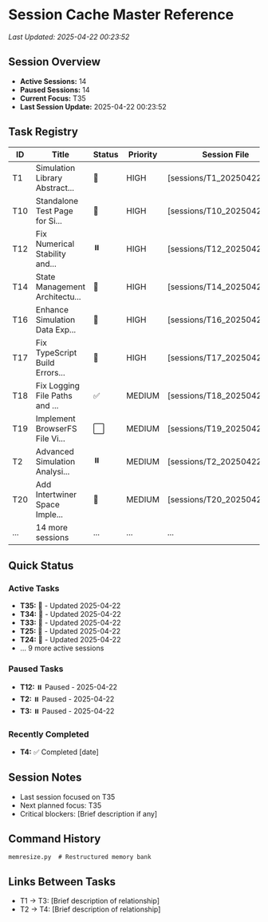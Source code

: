 # Session Cache Master Reference
*Last Updated: 2025-04-22 00:23:52*

## Session Overview
- **Active Sessions:** 14
- **Paused Sessions:** 14
- **Current Focus:** T35
- **Last Session Update:** 2025-04-22 00:23:52

## Task Registry
| ID | Title | Status | Priority | Session File |
|----|-------|--------|----------|-------------|
| T1 | Simulation Library Abstract... | 🔄 | HIGH | [sessions/T1_20250422.md] |
| T10 | Standalone Test Page for Si... | 🔄 | HIGH | [sessions/T10_20250422.md] |
| T12 | Fix Numerical Stability and... | ⏸️ | HIGH | [sessions/T12_20250422.md] |
| T14 | State Management Architectu... | 🔄 | HIGH | [sessions/T14_20250422.md] |
| T16 | Enhance Simulation Data Exp... | 🔄 | HIGH | [sessions/T16_20250422.md] |
| T17 | Fix TypeScript Build Errors... | 🔄 | HIGH | [sessions/T17_20250422.md] |
| T18 | Fix Logging File Paths and ... | ✅ | MEDIUM | [sessions/T18_20250422.md] |
| T19 | Implement BrowserFS File Vi... | ⬜ | MEDIUM | [sessions/T19_20250422.md] |
| T2 | Advanced Simulation Analysi... | ⏸️ | MEDIUM | [sessions/T2_20250422.md] |
| T20 | Add Intertwiner Space Imple... | 🔄 | MEDIUM | [sessions/T20_20250422.md] |
| ... | 14 more sessions | ... | ... | ... |

## Quick Status
### Active Tasks
- **T35:** 🔄  - Updated 2025-04-22
- **T34:** 🔄  - Updated 2025-04-22
- **T33:** 🔄  - Updated 2025-04-22
- **T25:** 🔄  - Updated 2025-04-22
- **T24:** 🔄  - Updated 2025-04-22
- ... 9 more active sessions

### Paused Tasks
- **T12:** ⏸️ Paused - 2025-04-22
- **T2:** ⏸️ Paused - 2025-04-22
- **T3:** ⏸️ Paused - 2025-04-22

### Recently Completed
- **T4:** ✅ Completed [date]

## Session Notes
- Last session focused on T35
- Next planned focus: T35
- Critical blockers: [Brief description if any]

## Command History
```
memresize.py  # Restructured memory bank
```

## Links Between Tasks
- T1 → T3: [Brief description of relationship]
- T2 → T4: [Brief description of relationship]
